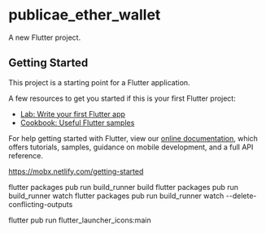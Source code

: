 # publicae_ether_wallet

A new Flutter project.

## Getting Started

This project is a starting point for a Flutter application.

A few resources to get you started if this is your first Flutter project:

- [Lab: Write your first Flutter app](https://flutter.dev/docs/get-started/codelab)
- [Cookbook: Useful Flutter samples](https://flutter.dev/docs/cookbook)

For help getting started with Flutter, view our
[online documentation](https://flutter.dev/docs), which offers tutorials,
samples, guidance on mobile development, and a full API reference.

https://mobx.netlify.com/getting-started

flutter packages pub run build_runner build
flutter packages pub run build_runner watch
flutter packages pub run build_runner watch --delete-conflicting-outputs

flutter pub run flutter_launcher_icons:main